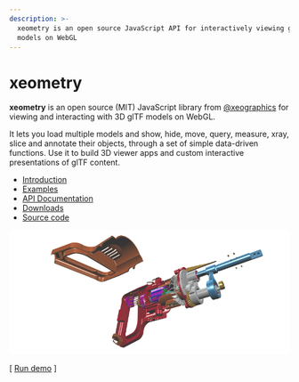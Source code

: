 ```yaml
---
description: >-
  xeometry is an open source JavaScript API for interactively viewing glTF
  models on WebGL
---
```


# xeometry

**xeometry** is an open source \(MIT\) JavaScript library from [@xeographics](https://twitter.com/xeographics) for viewing and interacting with 3D glTF models on WebGL.

It lets you load multiple models and show, hide, move, query, measure, xray, slice and annotate their objects, through a set of simple data-driven functions. Use it to build 3D viewer apps and custom interactive presentations of glTF content.

* [Introduction](introduction.html)
* [Examples](http://xeometry.org/examples)
* [API Documentation](http://xeometry.org/docs)
* [Downloads](https://github.com/xeolabs/xeometry/releases)
* [Source code](https://github.com/xeolabs/xeometry)

[![](/assets/transforms3.png)](http://xeolabs.com/xeometry/examples/#effects_transforming)

\[ [Run demo](http://xeolabs.com/xeometry/examples/#effects_transforming) \]

